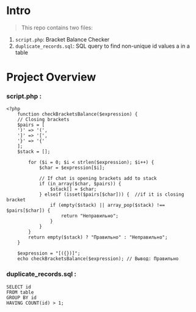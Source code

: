 # Intro
> This repo contains two files:
1. `script.php`: Bracket Balance Checker
2. `duplicate_records.sql`: SQL query to find non-unique id values a in a table

# Project Overview

### script.php :
    <?php
        function checkBracketsBalance($expression) {
        // Closing brackets
        $pairs = [
        ')' => '(',
        ']' => '[',
        '}' => '{'
        ];
        $stack = [];
        
            for ($i = 0; $i < strlen($expression); $i++) {
                $char = $expression[$i];
        
                // If chat is opening brackets add to stack
                if (in_array($char, $pairs)) {
                    $stack[] = $char;
                } elseif (isset($pairs[$char])) {  //if it is closing bracket
                    if (empty($stack) || array_pop($stack) !== $pairs[$char]) {
                        return "Неправильно";
                    }
                }
            }
            return empty($stack) ? "Правильно" : "Неправильно";
        }
        
        $expression = "[({})]";
        echo checkBracketsBalance($expression); // Вывод: Правильно

### duplicate_records.sql :
    SELECT id
    FROM table
    GROUP BY id
    HAVING COUNT(id) > 1;
